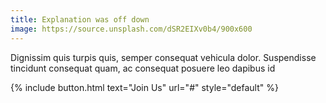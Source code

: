 ```yaml
---
title: Explanation was off down
image: https://source.unsplash.com/dSR2EIXv0b4/900x600
---
```


Dignissim quis turpis quis, semper consequat vehicula dolor. Suspendisse tincidunt consequat quam, ac consequat posuere leo dapibus id

{% include button.html text="Join Us" url="#" style="default" %}
